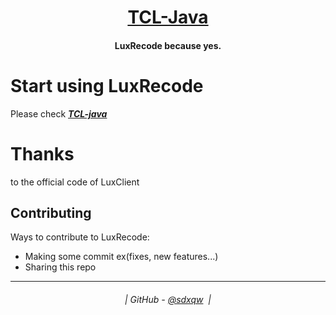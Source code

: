 <h1 align="center">
  <a href="https://github.com/sdxqw/LuxRecode">TCL-Java</a>
</h1>

<h4 align="center">LuxRecode because yes.</h4>

# Start using LuxRecode
Please check [_**TCL-java**_](https://github.com/AxstSoftware/TCL-Java/wiki)</br>

# Thanks

to the official code of LuxClient

## Contributing

Ways to contribute to LuxRecode:

* Making some commit ex(fixes, new features...)
* Sharing this repo

---
<h6 align="center">
  | GitHub - <a href="https://github.com/sdxqw">@sdxqw</a> 
  |
</h6>
